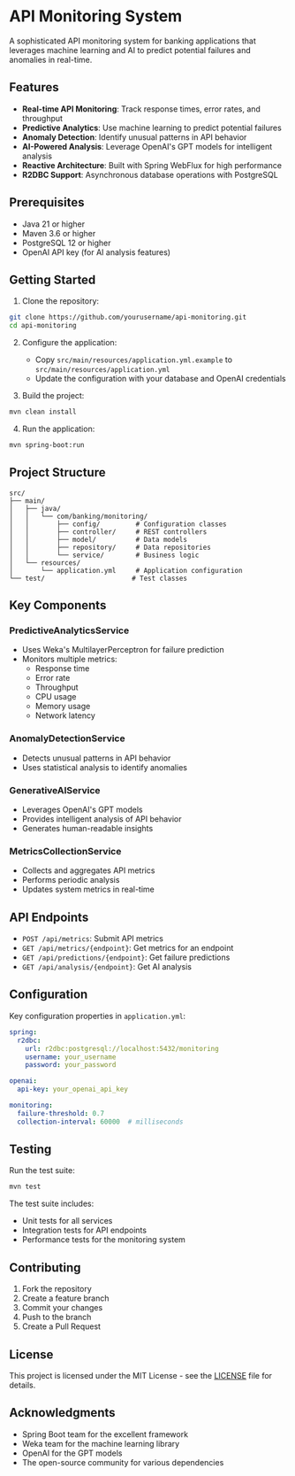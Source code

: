 # API Monitoring System

A sophisticated API monitoring system for banking applications that leverages machine learning and AI to predict potential failures and anomalies in real-time.

## Features

- **Real-time API Monitoring**: Track response times, error rates, and throughput
- **Predictive Analytics**: Use machine learning to predict potential failures
- **Anomaly Detection**: Identify unusual patterns in API behavior
- **AI-Powered Analysis**: Leverage OpenAI's GPT models for intelligent analysis
- **Reactive Architecture**: Built with Spring WebFlux for high performance
- **R2DBC Support**: Asynchronous database operations with PostgreSQL

## Prerequisites

- Java 21 or higher
- Maven 3.6 or higher
- PostgreSQL 12 or higher
- OpenAI API key (for AI analysis features)

## Getting Started

1. Clone the repository:
```bash
git clone https://github.com/yourusername/api-monitoring.git
cd api-monitoring
```

2. Configure the application:
   - Copy `src/main/resources/application.yml.example` to `src/main/resources/application.yml`
   - Update the configuration with your database and OpenAI credentials

3. Build the project:
```bash
mvn clean install
```

4. Run the application:
```bash
mvn spring-boot:run
```

## Project Structure

```
src/
├── main/
│   ├── java/
│   │   └── com/banking/monitoring/
│   │       ├── config/         # Configuration classes
│   │       ├── controller/     # REST controllers
│   │       ├── model/          # Data models
│   │       ├── repository/     # Data repositories
│   │       └── service/        # Business logic
│   └── resources/
│       └── application.yml     # Application configuration
└── test/                      # Test classes
```

## Key Components

### PredictiveAnalyticsService
- Uses Weka's MultilayerPerceptron for failure prediction
- Monitors multiple metrics:
  - Response time
  - Error rate
  - Throughput
  - CPU usage
  - Memory usage
  - Network latency

### AnomalyDetectionService
- Detects unusual patterns in API behavior
- Uses statistical analysis to identify anomalies

### GenerativeAIService
- Leverages OpenAI's GPT models
- Provides intelligent analysis of API behavior
- Generates human-readable insights

### MetricsCollectionService
- Collects and aggregates API metrics
- Performs periodic analysis
- Updates system metrics in real-time

## API Endpoints

- `POST /api/metrics`: Submit API metrics
- `GET /api/metrics/{endpoint}`: Get metrics for an endpoint
- `GET /api/predictions/{endpoint}`: Get failure predictions
- `GET /api/analysis/{endpoint}`: Get AI analysis

## Configuration

Key configuration properties in `application.yml`:

```yaml
spring:
  r2dbc:
    url: r2dbc:postgresql://localhost:5432/monitoring
    username: your_username
    password: your_password

openai:
  api-key: your_openai_api_key

monitoring:
  failure-threshold: 0.7
  collection-interval: 60000  # milliseconds
```

## Testing

Run the test suite:
```bash
mvn test
```

The test suite includes:
- Unit tests for all services
- Integration tests for API endpoints
- Performance tests for the monitoring system

## Contributing

1. Fork the repository
2. Create a feature branch
3. Commit your changes
4. Push to the branch
5. Create a Pull Request

## License

This project is licensed under the MIT License - see the [LICENSE](LICENSE) file for details.

## Acknowledgments

- Spring Boot team for the excellent framework
- Weka team for the machine learning library
- OpenAI for the GPT models
- The open-source community for various dependencies 